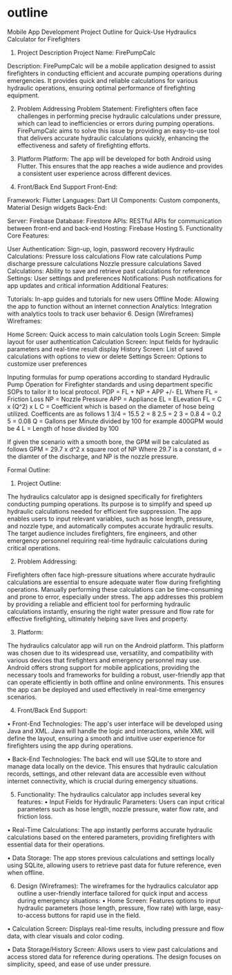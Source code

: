 # outline
Mobile App Development 
Project Outline for Quick-Use Hydraulics Calculator for Firefighters
1. Project Description
Project Name: FirePumpCalc

Description:
FirePumpCalc will be a mobile application designed to assist firefighters in conducting efficient and accurate pumping operations during emergencies. It provides quick and reliable calculations for various hydraulic operations, ensuring optimal performance of firefighting equipment.

2. Problem Addressing
Problem Statement:
Firefighters often face challenges in performing precise hydraulic calculations under pressure, which can lead to inefficiencies or errors during pumping operations. FirePumpCalc aims to solve this issue by providing an easy-to-use tool that delivers accurate hydraulic calculations quickly, enhancing the effectiveness and safety of firefighting efforts.

3. Platform
Platform:
The app will be developed for both Android using Flutter. This ensures that the app reaches a wide audience and provides a consistent user experience across different devices.

4. Front/Back End Support
Front-End:

Framework: Flutter
Languages: Dart
UI Components: Custom components, Material Design widgets
Back-End:

Server: Firebase
Database: Firestore
APIs: RESTful APIs for communication between front-end and back-end
Hosting: Firebase Hosting
5. Functionality
Core Features:

User Authentication: Sign-up, login, password recovery
Hydraulic Calculations:
Pressure loss calculations
Flow rate calculations
Pump discharge pressure calculations
Nozzle pressure calculations
Saved Calculations: Ability to save and retrieve past calculations for reference
Settings: User settings and preferences
Notifications: Push notifications for app updates and critical information
Additional Features:

Tutorials: In-app guides and tutorials for new users
Offline Mode: Allowing the app to function without an internet connection
Analytics: Integration with analytics tools to track user behavior
6. Design (Wireframes)
Wireframes:

Home Screen: Quick access to main calculation tools
Login Screen: Simple layout for user authentication
Calculation Screen: Input fields for hydraulic parameters and real-time result display
History Screen: List of saved calculations with options to view or delete
Settings Screen: Options to customize user preferences

Inputing formulas for pump operations according to standard Hydraulic Pump Operation for Firefighter standards and using department
specific SOPs to tailor it to local protocol. 
  PDP = FL + NP + APP +/- EL
    Where FL = Friction Loss
          NP = Nozzle Pressure
          APP = Appliance
          EL = ELevation
      FL = C x (Q^2) x L
        C = Coefficient which is based on the diameter of hose being utilized. 
            Coefficents are as follows
              1 3/4 = 15.5
                  2 = 8
                2.5 = 2
                  3 = 0.8
                  4 = 0.2
                  5 = 0.08
        Q = Gallons per Minute divided by 100 for example 400GPM would be 4
        L = Length of hose divided by 100 

  If given the scenario with a smooth bore, the GPM will be calculated as follows
      GPM = 29.7 x d^2 x square root of NP
        Where 29.7 is a constant, d = the diamter of the discharge, and NP is the nozzle pressure. 

Formal Outline:

1.	Project Outline:

The hydraulics calculator app is designed specifically for firefighters conducting pumping operations. Its purpose is to simplify and speed up hydraulic calculations needed for efficient fire suppression. The app enables users to input relevant variables, such as hose length, pressure, and nozzle type, and automatically computes accurate hydraulic results. The target audience includes firefighters, fire engineers, and other emergency personnel requiring real-time hydraulic calculations during critical operations.

2.	Problem Addressing:

Firefighters often face high-pressure situations where accurate hydraulic calculations are essential to ensure adequate water flow during firefighting operations. Manually performing these calculations can be time-consuming and prone to error, especially under stress. The app addresses this problem by providing a reliable and efficient tool for performing hydraulic calculations instantly, ensuring the right water pressure and flow rate for effective firefighting, ultimately helping save lives and property.

3.	Platform:

The hydraulics calculator app will run on the Android platform. This platform was chosen due to its widespread use, versatility, and compatibility with various devices that firefighters and emergency personnel may use. Android offers strong support for mobile applications, providing the necessary tools and frameworks for building a robust, user-friendly app that can operate efficiently in both offline and online environments. This ensures the app can be deployed and used effectively in real-time emergency scenarios.

4.	Front/Back End Support:

•	Front-End Technologies: The app's user interface will be developed using Java and XML. Java will handle the logic and interactions, while XML will define the layout, ensuring a smooth and intuitive user experience for firefighters using the app during operations.

•	Back-End Technologies: The back end will use SQLite to store and manage data locally on the device. This ensures that hydraulic calculation records, settings, and other relevant data are accessible even without internet connectivity, which is crucial during emergency situations.

5.	Functionality:
The hydraulics calculator app includes several key features:
•	Input Fields for Hydraulic Parameters: Users can input critical parameters such as hose length, nozzle pressure, water flow rate, and friction loss.

•	Real-Time Calculations: The app instantly performs accurate hydraulic calculations based on the entered parameters, providing firefighters with essential data for their operations.

•	Data Storage: The app stores previous calculations and settings locally using SQLite, allowing users to retrieve past data for future reference, even when offline.

6.	Design (Wireframes):
The wireframes for the hydraulics calculator app outline a user-friendly interface tailored for quick input and access during emergency situations:
•	Home Screen: Features options to input hydraulic parameters (hose length, pressure, flow rate) with large, easy-to-access buttons for rapid use in the field.

•	Calculation Screen: Displays real-time results, including pressure and flow data, with clear visuals and color coding.

•	Data Storage/History Screen: Allows users to view past calculations and access stored data for reference during operations.
The design focuses on simplicity, speed, and ease of use under pressure.
